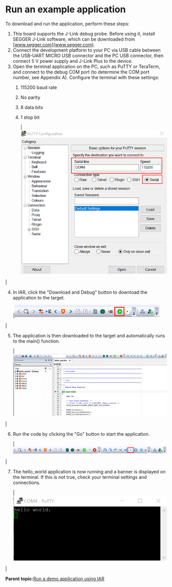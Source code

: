 # Run an example application

To download and run the application, perform these steps:

1.  This board supports the J-Link debug probe. Before using it, install SEGGER J-Link software, which can be downloaded from [www.segger.com](www.segger.com).
2.  Connect the development platform to your PC via USB cable between the USB-UART MICRO USB connector and the PC USB connector, then connect 5 V power supply and J-Link Plus to the device.
3.  Open the terminal application on the PC, such as PuTTY or TeraTerm, and connect to the debug COM port \(to determine the COM port number, see Appendix A\). Configure the terminal with these settings:
    1.  115200 baud rate
    2.  No parity
    3.  8 data bits
    4.  1 stop bit

        |![](../images/terminal_putty_configuration.png "Terminal (PuTTY) configuration")

|

4.  In IAR, click the "Download and Debug" button to download the application to the target.

    |![](../images/download_and_debug_button.png "Download and Debug button")

|

5.  The application is then downloaded to the target and automatically runs to the main\(\) function.

    |![](../images/stop_at_main_running_debugging.png "Stop at main() when running debugging")

|

6.  Run the code by clicking the "Go" button to start the application.

    |![](../images/go_button.png "Go button")

|

7.  The hello\_world application is now running and a banner is displayed on the terminal. If this is not true, check your terminal settings and connections.

    |![](../images/text_display_hello_world.png "Text display of the hello_world demo")

|


**Parent topic:**[Run a demo application using IAR](../topics/run_a_demo_application_using_iar.md)

